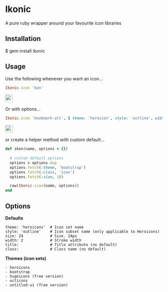 # Ikonic

A pure ruby wrapper around your favourite icon libraries

## Installation

  $ gem install ikonic


## Usage

Use the following whenever you want an icon...

```ruby
Ikonic.icon 'ban'
```

<img src="./assets/heroicons/outline/ban.svg" width="24px" height="24px">

Or with options...

```ruby
Ikonic.icon 'bookmark-alt', { theme: 'heroicon', style: 'outline', width: 1, title: 'This is an icon' }
```

<img src="./assets/heroicons/outline/bookmark-alt.svg" width="24px" height="24px">

or create a helper method with custom default...

```ruby
def ikon(name, options = {})
  
  # custom default options
  options = options.dup
  options.fetch(:theme, 'bootstrap')
  options.fetch(:class, 'icon')
  options.fetch(:size, 18)

  raw(Ikonic.icon(name, options))
end
```


## Options

**Defaults**

    theme: 'heroicons'  # Icon set name
    style: 'outline'    # Icon subset name (only applicable to Heroicons)
    size: 24            # Size. 24px
    width: 2            # Stroke width
    title:              # Title attribute (no default)
    class:              # Class name (no default)


**Themes (icon sets)**

    - heroicons
    - bootstrap
    - hugeicons (free version)
    - octicons
    - untitled-ui (free version)